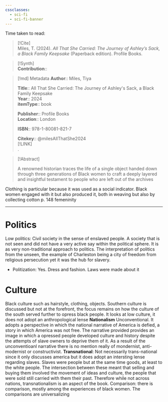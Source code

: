 ```yaml
---
cssclasses:
  - sci-fi
  - sci-fi-banner
---
```


Time taken to read: 
> [!Cite]  
> Miles, T. (2024). _All That She Carried: The Journey of Ashley’s Sack, a Black Family Keepsake_ (Paperback edition). Profile Books.

> [!Synth]  
>**Contribution**::

>[!md]  Metadata
> **Author**:: Miles, Tiya</br>  
>    
> **Title**:: All That She Carried: The Journey of Ashley's Sack, a Black Family Keepsake    
> **Year**:: 2024     
>**itemType**:: book    
>    
>    
>     
>    
>**Publisher**:: Profile Books    
>**Location**:: London     
>    
>    
>**ISBN**:: 978-1-80081-821-7
> 
>    
> **Citekey**:: @milesAllThatShe2024    
> [!LINK]   
>.

> [!Abstract]  
>  
> A renowned historian traces the life of a single object handed down through three generations of Black women to craft a deeply layered and insightful testament to people who are left out of the archives  
>>  

Clothing is particular because it was used as a social indicator. Black women engaged with it but also produced it, both in weaving but also by collecting cotton p. 148
femeninity

---
# Politics
Low politics: Civil society in the sense of enslaved people. A society that is not seen and did not have a very active say within the political sphere. It is as very non-traditional approach to politics. 
The interpretation of politics from the unseen, the example of Charleston being a city of freedom from religious persecution yet it was the hub for slavery. 
* Politization: Yes. Dress and fashion. Laws were made about it 
# Culture
Black culture such as hairstyle, clothing, objects. Southern culture is discussed but not at the forefront, the focus remains on how the culture of the south served further to opress black people. 
It looks at low culture, it does not adopt an anthropological lense 
**Nationalism** 
Unconventional. It adopts a perspective in which the national narrative of America is defied, a story in which America was not free. The narrative provided provides an image in which a opressed people developed culture and history despite the attempts of slave owners to deprive them of it. 
As a result of the unconventioanl narrative there is no mention really of mondernist, anti-modernist or constructivist. 
**Transnational**: Not necessarily trans-national since it only discusses america but it does adopt an intersting lense regarding slaves. Slaves were people but at the same time goods, at least to the white people. The intersection between these meant that selling and buying them involved the movement of ideas and culture, the people that were sold still carried with them their past. Therefore while not across nations, transnationalism is an aspect of the book. 
Comparison: 
there is comparison, mostly among the experiences of black women. The comparisons are universalizing 
